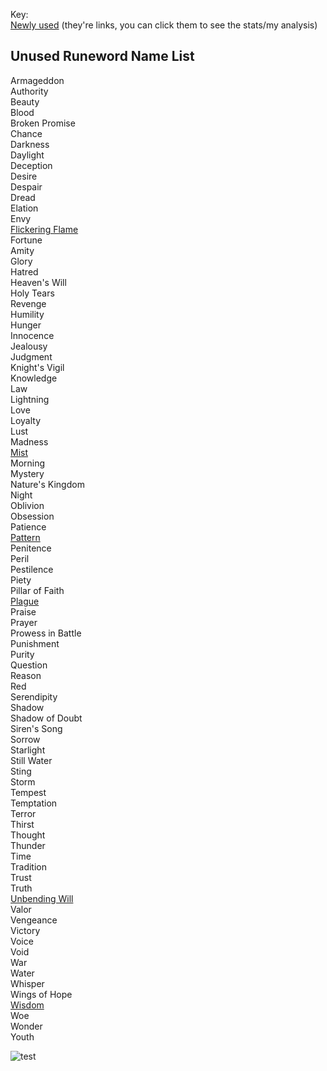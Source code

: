 Key:\
[Newly used](https://github.com/Warren1001/D2RInfo/blob/master/Theorycrafting/Unused_Runeword_Names.md) (they're links, you can click them to see the stats/my analysis)

## Unused Runeword Name List
Armageddon\
Authority\
Beauty\
Blood\
Broken Promise\
Chance\
Darkness\
Daylight\
Deception\
Desire\
Despair\
Dread\
Elation\
Envy\
[Flickering Flame](https://github.com/Warren1001/D2RInfo/blob/master/Theorycrafting/Flickering_Flame.md)\
Fortune\
Amity\
Glory\
Hatred\
Heaven's Will\
Holy Tears\
Revenge\
Humility\
Hunger\
Innocence\
Jealousy\
Judgment\
Knight's Vigil\
Knowledge\
Law\
Lightning\
Love\
Loyalty\
Lust\
Madness\
[Mist](https://github.com/Warren1001/D2RInfo/blob/master/Theorycrafting/Mist.md)\
Morning\
Mystery\
Nature's Kingdom\
Night\
Oblivion\
Obsession\
Patience\
[Pattern](https://github.com/Warren1001/D2RInfo/blob/master/Theorycrafting/Pattern.md)\
Penitence\
Peril\
Pestilence\
Piety\
Pillar of Faith\
[Plague](https://github.com/Warren1001/D2RInfo/blob/master/Theorycrafting/Plague.md)\
Praise\
Prayer\
Prowess in Battle\
Punishment\
Purity\
Question\
Reason\
Red\
Serendipity\
Shadow\
Shadow of Doubt\
Siren's Song\
Sorrow\
Starlight\
Still Water\
Sting\
Storm\
Tempest\
Temptation\
Terror\
Thirst\
Thought\
Thunder\
Time\
Tradition\
Trust\
Truth\
[Unbending Will](https://github.com/Warren1001/D2RInfo/blob/master/Theorycrafting/Unbending_Will.md)\
Valor\
Vengeance\
Victory\
Voice\
Void\
War\
Water\
Whisper\
Wings of Hope\
[Wisdom](https://github.com/Warren1001/D2RInfo/blob/master/Theorycrafting/Wisdom.md)\
Woe\
Wonder\
Youth

![test](https://im2.ezgif.com/tmp/ezgif-2-10f9ff4410.gif)
